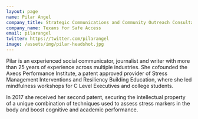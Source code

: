 ```yaml
---
layout: page
name: Pilar Angel
company_title: Strategic Communications and Community Outreach Consultant
company_name: Texans for Safe Access
email: pilarangel
twitter: https://twitter.com/pilarangel
image: /assets/img/pilar-headshot.jpg
---
```

Pilar is an experienced social communicator, journalist and writer with more than 25 years of experience across multiple industries. She cofounded the Axeos Performance Institute, a patent approved provider of Stress Management Interventions and Resiliency Building Education, where she led mindfulness workshops for C Level Executives and college students.

In 2017 she received her second patent, securing the intellectual property of a unique combination of techniques used to assess stress markers in the body and boost cognitive and academic performance.
